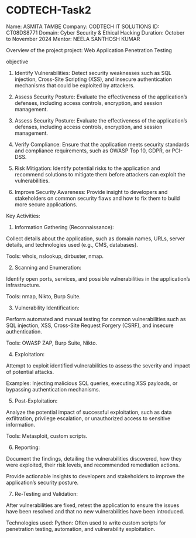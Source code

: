 # CODTECH-Task2
Name: ASMITA TAMBE
Company: CODTECH IT SOLUTIONS
ID: CT08DS8771
Domain: Cyber Security & Ethical Hacking
Duration: October to November 2024
Mentor: NEELA SANTHOSH KUMAR

Overview of the project
project: Web Application Penetration Testing

objective
1. Identify Vulnerabilities: Detect security weaknesses such as SQL injection, Cross-Site Scripting (XSS), and insecure authentication mechanisms that could be exploited by attackers.
2. Assess Security Posture: Evaluate the effectiveness of the application’s defenses, including access controls, encryption, and session management.

3. Assess Security Posture: Evaluate the effectiveness of the application’s defenses, including access controls, encryption, and session management.

4. Verify Compliance: Ensure that the application meets security standards and compliance requirements, such as OWASP Top 10, GDPR, or PCI-DSS.

5. Risk Mitigation: Identify potential risks to the application and recommend solutions to mitigate them before attackers can exploit the vulnerabilities.

6. Improve Security Awareness: Provide insight to developers and stakeholders on common security flaws and how to fix them to build more secure applications.

Key Activities:
1. Information Gathering (Reconnaissance):

Collect details about the application, such as domain names, URLs, server details, and technologies used (e.g., CMS, databases).

Tools: whois, nslookup, dirbuster, nmap.

2. Scanning and Enumeration:

Identify open ports, services, and possible vulnerabilities in the application’s infrastructure.

Tools: nmap, Nikto, Burp Suite.

3. Vulnerability Identification:

Perform automated and manual testing for common vulnerabilities such as SQL injection, XSS, Cross-Site Request Forgery (CSRF), and insecure authentication.

Tools: OWASP ZAP, Burp Suite, Nikto.

4. Exploitation:

Attempt to exploit identified vulnerabilities to assess the severity and impact of potential attacks.

Examples: Injecting malicious SQL queries, executing XSS payloads, or bypassing authentication mechanisms.

5. Post-Exploitation:

Analyze the potential impact of successful exploitation, such as data exfiltration, privilege escalation, or unauthorized access to sensitive information.

Tools: Metasploit, custom scripts.

6. Reporting:

Document the findings, detailing the vulnerabilities discovered, how they were exploited, their risk levels, and recommended remediation actions.

Provide actionable insights to developers and stakeholders to improve the application’s security posture.

7. Re-Testing and Validation:

After vulnerabilities are fixed, retest the application to ensure the issues have been resolved and that no new vulnerabilities have been introduced.

Technologies used:
Python: Often used to write custom scripts for penetration testing, automation, and vulnerability exploitation.
